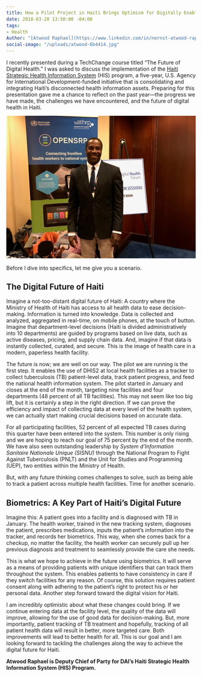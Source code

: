 ```yaml
---
title: How a Pilot Project in Haiti Brings Optimism for Digitally Enabled Health System
date: 2018-03-20 13:50:00 -04:00
tags:
- Health
Author: "[Atwood Raphael](https://www.linkedin.com/in/nernst-atwood-raphael-5a46ba6a/)"
social-image: "/uploads/atwood-6b4414.jpg"
---
```


I recently presented during a TechChange course titled “The Future of Digital Health.” I was asked to discuss the implementation of the [Haiti Strategic Health Information System](https://www.dai.com/our-work/projects/haiti-strategic-health-information-system-his-program) (HIS) program, a five-year, U.S. Agency for International Development-funded initiative that is consolidating and integrating Haiti’s disconnected health information assets. Preparing for this presentation gave me a chance to reflect on the past year—the progress we have made, the challenges we have encountered, and the future of digital health in Haiti.

<!--more-->

![atwood.jpg](/uploads/atwood.jpg)

Before I dive into specifics, let me give you a scenario.

## The Digital Future of Haiti

Imagine a not-too-distant digital future of Haiti: A country where the Ministry of Health of Haiti has access to all health data to ease decision-making. Information is turned into knowledge. Data is collected and analyzed, aggregated in real-time, on mobile phones, at the touch of button. Imagine that department-level decisions (Haiti is divided administratively into 10 departments) are guided by programs based on live data, such as active diseases, pricing, and supply chain data. And, imagine if that data is instantly collected, curated, and secure. This is the image of health care in a modern, paperless health facility.

The future is now; we are well on our way. The pilot we are running is the first step. It enables the use of DHIS2 at local health facilities as a tracker to collect tuberculosis (TB) patient-level data, track patient progress, and feed the national health information system. The pilot started in January and closes at the end of the month, targeting nine facilities and four departments (48 percent of all TB facilities). This may not seem like too big lift, but it is certainly a step in the right direction. If we can prove the efficiency and impact of collecting data at every level of the health system, we can actually start making crucial decisions based on accurate data.

For all participating facilities, 52 percent of all expected TB cases during this quarter have been entered into the system. This number is only rising and we are hoping to reach our goal of 75 percent by the end of the month. We have also seen outstanding leadership by *System d’Information Sanitaire Nationale Unique (SISNU)* through the National Program to Fight Against Tuberculosis (PNLT) and the Unit for Studies and Programming (UEP), two entities within the Ministry of Health.

But, with any future thinking comes challenges to solve, such as being able to track a patient across multiple health facilities. Time for another scenario.

## Biometrics: A Key Part of Haiti’s Digital Future

Imagine this: A patient goes into a facility and is diagnosed with TB in January. The health worker, trained in the new tracking system, diagnoses the patient, prescribes medications, inputs the patient’s information into the tracker, and records her biometrics. This way, when she comes back for a checkup, no matter the facility, the health worker can securely pull up her previous diagnosis and treatment to seamlessly provide the care she needs.

This is what we hope to achieve in the future using biometrics. It will serve as a means of providing patients with unique identifiers that can track them throughout the system. This enables patients to have consistency in care if they switch facilities for any reason. Of course, this solution requires patient consent along with adhering to the patient’s right to protect his or her personal data. Another step forward toward the digital vision for Haiti.

I am incredibly optimistic about what these changes could bring. If we continue entering data at the facility level, the quality of the data will improve, allowing for the use of good data for decision-making. But, more importantly, patient tracking of TB treatment and hopefully, tracking of all patient health data will result in better, more targeted care. Both improvements will lead to better health for all. This is our goal and I am looking forward to tackling the challenges along the way to achieve the digital future for Haiti.

**Atwood Raphael is Deputy Chief of Party for DAI’s Haiti Strategic Health Information System (HIS) Program.**